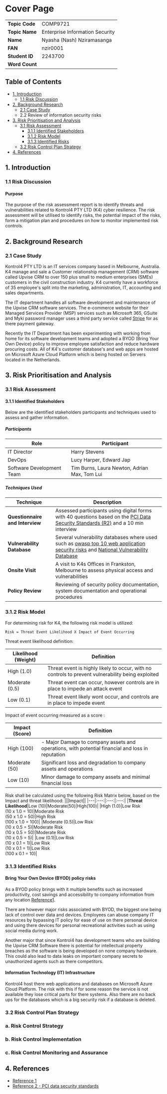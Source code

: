 # Cover Page

|                |                                 |
| -------------- | ------------------------------- |
| **Topic Code** | COMP9721                        |
| **Topic Name** | Enterprise Information Security |
| **Name**       | Nyasha (Nash) Nziramasanga      |
| **FAN**        | nzir0001                        |
| **Student ID** | 2243700                         |
| **Word Count** |                                 |

## Table of Contents

- [1. Introduction](##1.%20Introduction)
  - [1.1 Risk Discussion](###1.1%20Risk%20Discussion)
- [2. Background Research](##2.%20Background%20Research)
  - [2.1 Case Study](###2.1%20Case%20Study)
  - 2.2 Review of information security risks
- [3. Risk Prioritisation and Analysis](##3.%20Risk%20Prioritisation%20and%20Analysis)
  - [3.1 Risk Assessment](###3.1%20Risk%20Assessment)
    - [3.1.1 Identified Stakeholders](#####3.1.1%20Identified%20Stakeholders)
    - [3.1.2 Risk Model](#####3.1.2%20Risk%20Model)
    - [3.1.3 Identified Risks](#####3.1.3%20Identified%20Risks)
  - [3.2 Risk Control Plan Strategy](###3.2%20Risk%20Control%20Plan%20Strategy)
- [4. References](##4.%20References)

## 1. Introduction

### 1.1 Risk Discussion

#### Purpose

The purpose of the risk assessment report is to identify threats and vulnerabilities related to Kontrol4 PTY LTD (K4) cyber resilience. The risk assessment will be utilised to identify risks, the potential impact of the risks, form a mitigation plan and procedures on how to monitor implemented risk controls.

## 2. Background Research

### 2.1 Case Study

Kontrol4 PTY LTD is an IT services company based in Melbourne, Australia. K4 manage and sale a Customer relationship management (CRM) software called Upvise CRM to over 150 plus small to medium enterprises (SMEs) customers in the civil construction industry. K4 currently have a workforce of 35 employee's split into the marketing, administration, IT, accounting and sales departments.

The IT department handles all software development and maintenance of the Upvise CRM software services. The e-commerce website for their Managed Services Provider (MSP) services such as Microsoft 365, GSuite and Myki password manager uses a third party service called [Stripe](https://stripe.com/au) for as there payment gateway.

Recently the IT Department has been experimenting with working from home for its software development teams and adopted a BYOD (Bring Your Own Device) policy to improve employee satisfaction and reduce hardware procuring costs. All of K4's customer database's and web apps are hosted on Microsoft Azure Cloud Platform which is being hosted on Servers located in the Netherlands.

## 3. Risk Prioritisation and Analysis

### 3.1 Risk Assessment

#### 3.1.1 Identified Stakeholders

Below are the identified stakeholders participants and techniques used to assess and gather information.

##### Participants

| Role                      | Participant                                  |
| ------------------------- | -------------------------------------------- |
| IT Director               | Harry Stevens                                |
| DevOps                    | Lucy Harper, Edward Jap                      |
| Software Development Team | Tim Burns, Laura Newton, Adrian Max, Tom Lui |

##### Techniques Used

| Technique                       | Description                                                                                                                                                                                                                         |
| ------------------------------- | ----------------------------------------------------------------------------------------------------------------------------------------------------------------------------------------------------------------------------------- |
| **Questionnaire and Interview** | Assessed participants using digital forms with 40 questions based on the [PCI Data Security Standards (R2)](http://www.umanitoba.ca/admin/financial_services/media/PCI_DSS_Compliance_FinalNov_01_-_PDF.pdf) and a 10 min interview |
| **Vulnerability Database**      | Several vulnerability databases where used such as [owasp top 10 web application security risks](https://owasp.org/www-project-top-ten/) and [National Vulnerability Database](https://nvd.nist.gov/)                               |
| **Onsite Visit**                | A visit to K4s Offices in Frankston, Melbourne to assess physical access and vulnerabilities                                                                                                                                        |
| **Policy Review**               | Reviewing of security policy documentation, system documentation and operational procedures                                                                                                                                         |

### 3.1.2 Risk Model

For determining risk for K4, the following risk model is utilized:

```
Risk = Threat Event Likelihood X Impact of Event Occurring
```

Threat event likelihood definition:

| Likelihood (Weight) | Definition                                                                |
| ------------------- | ------------------------------------------------------------------------- |
| High (1.0)          | Threat event is highly likely to occur, with no controls to prevent vulnerability being exploited|
| Moderate (0.5)      | Threat event can occur, however controls are in place to impede an attack event     |
| Low (0.1)           | Threat event likely wont occur, and controls are in place to impede event |

Impact of event occurring measured as a score :

| Impact (Score) | Definition                                                                     |
| -------------- | ------------------------------------------------------------------------------ |
| High (100)     | - Major Damage to company assets and operations, with potential financial and loss in reputation|
| Moderate (50)  | Significant loss and degradation to company assets and operations                            |
| Low (10)       | Minor damage to company assets and minimal financial loss                      |

Risk shall be calculated using the following Risk Matrix below, based on the Impact and threat  likelihood:
|||Impact||
|---|:---:|:---:|:---:|
|**Threat Likelihood**|Low (10)|Moderate(50)|High(100)|
|High (1.0)|Low Risk<br>(10 x 1.0 = 10)|Moderate Risk<br>(50 x 1.0 = 50)|High Risk<br>(100 x 1.0 = 100)|
|Moderate (0.5)|Low Risk<br>(10 x 0.5 = 5)|Moderate Risk<br>(10 x 0.5 = 50)|Moderate Risk<br>(10 x 0.5 = 5)|
|Low (0.1)|Low Risk<br>(10 x 0.1 = 1)|Low Risk<br>(10 x 0.1 = 1)|Low Risk<br>(100 x 0.1 = 10)|


### 3.1.3 Identified Risks

#### Bring Your Own Device (BYOD) policy risks

As a BYOD policy brings with it multiple benefits such as increased productivity, cost savings and accessibility to company information from any location [Reference1](https://minerva-access.unimelb.edu.au/bitstream/handle/11343/33345/300314_2013_Tan_Risk.pdf?sequence=1&isAllowed=y).

There are however major risks associated with BYOD, the biggest one being lack of control over data and devices. Employees can abuse company IT resources by bypassing IT policy for ease of use on there personal device and using there devices for personal recreational activities such as using social media during work.

Another major that since Kontrol4 has development teams who are building the Upvise CRM Software there is potential for intellectual property breaches as the software is being developed on none company hardware. This could also lead to data leaks on important company secrets to unauthorized agents such as there competitors.

#### Information Technology (IT) Infrastructure

Kontrol4 host there web applications and databases on Microsoft Azure Cloud Platform. The risk with this if for some reason the service is not available they lose critical parts for there systems. Also there are no back ups for the databases which is a big security risk if a database is deleted.

### 3.2 Risk Control Plan Strategy

### a. Risk Control Strategy

### b. Risk Control Implementation

### c. Risk Control Monitoring and Assurance

## 4. References

- [Reference 1](https://minerva-access.unimelb.edu.au/bitstream/handle/11343/33345/300314_2013_Tan_Risk.pdf?sequence=1&isAllowed=y)
- [Reference 2 - PCI data security standards](http://www.umanitoba.ca/admin/financial_services/media/PCI_DSS_Compliance_FinalNov_01_-_PDF.pdf)
<!--stackedit_data:
eyJoaXN0b3J5IjpbLTY2NzA5MzA1NywyMDA0MjI1MzE2LDE5Nz
kwODM0NDVdfQ==
-->